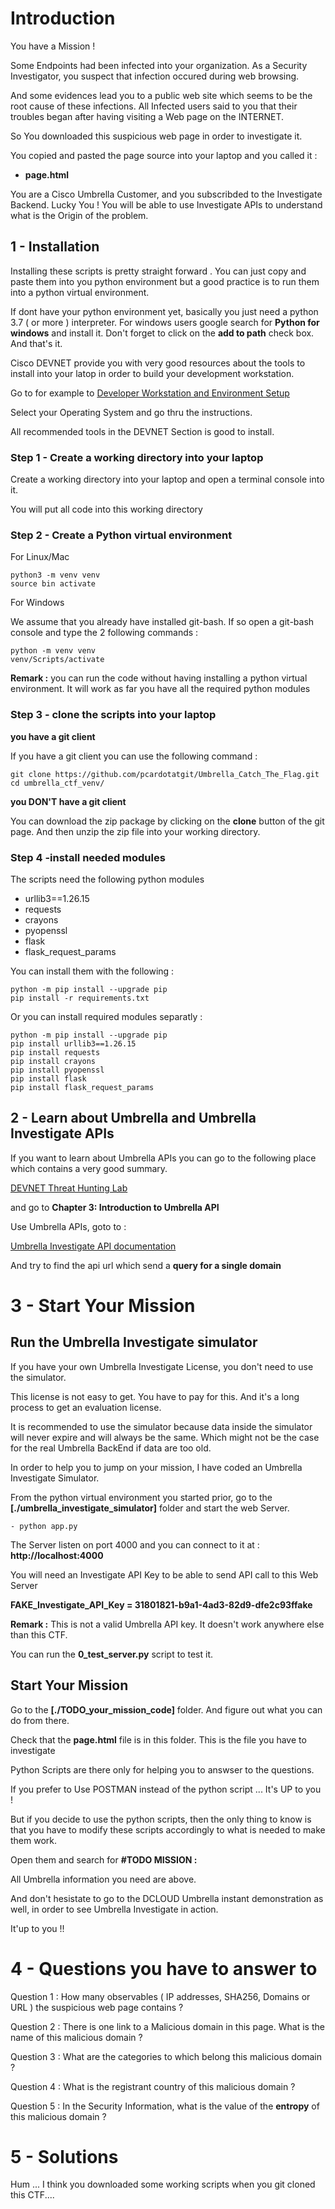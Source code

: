# Introduction

You have a Mission !

Some Endpoints had been infected into your organization. As a Security Investigator, you suspect that infection occured during web browsing.

And some evidences lead you to a public web site which seems to be the root cause of these infections. All Infected users said to you that their troubles began after having visiting a Web page on the INTERNET.

So You downloaded this suspicious web page in order to investigate it.

You copied and pasted the page source into your laptop and you called it :

- **page.html**

You are a Cisco Umbrella Customer, and you subscribded to the Investigate Backend. Lucky You !  You will be able to use Investigate APIs to understand what is the Origin of the problem.


## 1 - Installation

Installing these scripts is pretty straight forward . You can just copy  and paste them into you python environment but a good practice is to run them into a python virtual environment.

If dont have your python environment yet, basically you just need a python 3.7 ( or more ) interpreter. For windows users google search for **Python for windows** and install it. Don't forget to click on the **add to path** check box. And that's it.

Cisco DEVNET provide you with very good resources about the tools to install into your latop in order to build your development workstation.

Go to for example to [ Developer Workstation and Environment Setup ](https://developer.cisco.com/learning/tracks/devnet-express-security-v1-1/dev-setup/)

Select your Operating System and go thru the instructions.

All recommended tools in the DEVNET Section is good to install.

### Step 1 - Create a working directory into your laptop

Create a working directory into your laptop and open a terminal console into it. 

You will put all code into this working directory

### Step 2 - Create a Python virtual environment

For Linux/Mac 

	python3 -m venv venv
	source bin activate

For Windows 
	
We assume that you already have installed git-bash.  If so open a git-bash console and type the 2 following commands :

	python -m venv venv 
	venv/Scripts/activate

**Remark :** you can run the code without having installing a python virtual environment. It will work as far you have all the required python modules

### Step 3 - clone the scripts into your laptop

**you have a git client** 

If you have a git client you can use the following command :

	git clone https://github.com/pcardotatgit/Umbrella_Catch_The_Flag.git
	cd umbrella_ctf_venv/

**you DON'T have a git client** 

You can download the zip package by clicking on the **clone** button of the git page. And then unzip the zip file into your working directory. 

### Step 4 -install needed modules

The scripts need the following python modules

- urllib3==1.26.15
- requests
- crayons
- pyopenssl
- flask
- flask_request_params	

You can install them with the following  :
	
	python -m pip install --upgrade pip
	pip install -r requirements.txt

Or you can install required modules separatly :
	
	python -m pip install --upgrade pip
	pip install urllib3==1.26.15
	pip install requests
	pip install crayons
	pip install pyopenssl
	pip install flask
	pip install flask_request_params


## 2 - Learn about Umbrella and Umbrella Investigate APIs

If you want to learn about Umbrella APIs you can go to the following place which contains a very good summary.

 [DEVNET Threat Hunting Lab](https://developer.cisco.com/learning/tracks/devnet-express-security/security-threat-hunting/)

and go to **Chapter 3: Introduction to Umbrella API**

Use Umbrella APIs, goto to :

[Umbrella Investigate API documentation](https://docs.umbrella.com/investigate-api/docs)


And try to find the api url which send a **query for a single domain**


# 3 - Start Your Mission


## Run the Umbrella Investigate simulator

If you have your own Umbrella Investigate License, you don't need to use the simulator. 

This license is not easy to get. You have to pay for this.  And it's a long process to get an evaluation license.

It is recommended to use the simulator because data inside the simulator will never expire and will always be the same. Which might not be the case for the real Umbrella BackEnd if data are too old.

In order to help you to jump on your mission, I have coded an Umbrella Investigate Simulator. 

From the python virtual environment you started prior, go to the **[./umbrella_investigate_simulator]** folder and start the web Server.

    - python app.py

The Server listen on port 4000 and you can connect to it at : **http://localhost:4000**

You will need an Investigate API Key to be able to send API call to this Web Server 

**FAKE_Investigate_API_Key = 31801821-b9a1-4ad3-82d9-dfe2c93ffake**

**Remark :** This is not a valid Umbrella API key. It doesn't work anywhere else than this CTF.

You can run the **0_test_server.py** script to test it.

## Start Your Mission

Go to the **[./TODO_your_mission_code]** folder. And figure out what you can do from there.

Check that the **page.html** file is in this folder. This is the file you have to investigate

Python Scripts are there only for helping you to answser to the questions.

If you prefer to Use POSTMAN instead of the python script ... It's UP to you !

But if you decide to use the python scripts, then the only thing to know is that you have to modify these scripts accordingly to what is needed to make them work.

Open them and search for **#TODO  MISSION :**

All Umbrella information you need are above. 

And don't hesistate to go to the DCLOUD Umbrella instant demonstration as well, in order to see Umbrella Investigate in action.

It'up to you !!

# 4 - Questions you have to answer to

Question 1 : How many observables ( IP addresses, SHA256, Domains or URL ) the suspicious web page contains ?  

Question 2 : There is one link to a Malicious domain in this page.  What is the name of this malicious domain ? 

Question 3 : What are the categories to which belong this malicious domain ?

Question 4 : What is the registrant country of this malicious domain ?

Question 5 : In the Security Information, what is the value of the **entropy** of this malicious domain ?


# 5 - Solutions

Hum ... I think you downloaded some working scripts when you git cloned this CTF....
